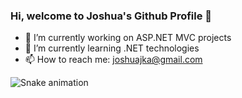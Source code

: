 ### Hi, welcome to Joshua's Github Profile 👋

- 🔭 I’m currently working on ASP.NET MVC projects
- 🌱 I’m currently learning .NET technologies
- 📫 How to reach me: joshuajka@gmail.com

![Snake animation](https://github.com/joshuajka/joshuajka/blob/output/github-contribution-grid-snake.svg)
  

</div>
